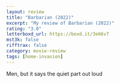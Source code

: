 ```yaml
---
layout: review
title: "Barbarian (2022)"
excerpt: "My review of Barbarian (2022)"
rating: "3.0"
letterboxd_url: https://boxd.it/3e66v7
mst3k: false
rifftrax: false
category: movie-review
tags: [home-invasion]
---
```


Men, but it says the quiet part out loud
